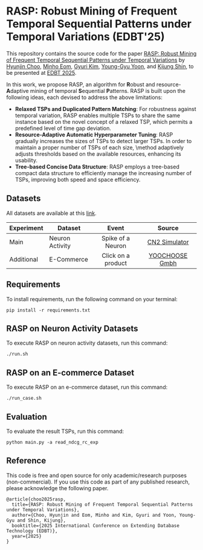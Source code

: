 # RASP: Robust Mining of Frequent Temporal Sequential Patterns under Temporal Variations (EDBT'25)

This repository contains the source code for the paper [RASP: Robust Mining of Frequent Temporal Sequential Patterns under Temporal Variations](https://doi.org/10.48786/edbt.2025.19) by [Hyunjin Choo](https://github.com/jin-choo/), [Minho Eom](https://www.linkedin.com/in/minho-eom/), [Gyuri Kim](https://scholar.google.com/citations?user=BkPHqf4AAAAJ&hl=en&oi=sra), [Young-Gyu Yoon](https://nica.kaist.ac.kr/), and [Kijung Shin](https://kijungs.github.io/), to be presented at [EDBT 2025](https://edbticdt2025.upc.edu/).

In this work, we propose RASP, an algorithm for **R**obust and resource-**A**daptive mining of temporal **S**equential **P**atterns.
RASP is built upon the following  ideas, each devised to address the above limitations: 
* **Relaxed TSPs and Duplicated Pattern Matching**: For robustness against temporal variation, RASP enables multiple TSPs to share the same instance based on the novel concept of a relaxed TSP, which permits a predefined level of time gap deviation.
* **Resource-Adaptive Automatic Hyperparameter Tuning**: RASP gradually increases the sizes of TSPs to detect larger TSPs. In order to maintain a proper number of TSPs of each size, \method adaptively adjusts thresholds based on the available resources, enhancing its usability.
* **Tree-based Concise Data Structure**: RASP employs a tree-based compact data structure to efficiently manage the increasing number of TSPs, improving both speed and space efficiency.

## Datasets

All datasets are available at this [link](https://www.dropbox.com/scl/fo/xqamn47x7ybsnww3fgmyf/h?rlkey=mzdfrn5ncaq9696ju8botp73m&dl=0).

| Experiment | Dataset         | Event              | Source          |
|------------|-----------------|:------------------:|:---------------:|
| Main       | Neuron Activity | Spike of a Neuron  | [CN2 Simulator](https://github.com/NICALab/CN2-Simulator) |
| Additional | E-Commerce      | Click on a product | [YOOCHOOSE Gmbh](https://www.kaggle.com/datasets/chadgostopp/recsys-challenge-2015) |

## Requirements

To install requirements, run the following command on your terminal:
```setup
pip install -r requirements.txt
```

## RASP on Neuron Activity Datasets

To execute RASP on neuron activity datasets, run this command:

```
./run.sh
```

## RASP on an E-commerce Dataset

To execute RASP on an e-commerce dataset, run this command:

```
./run_case.sh
```

## Evaluation

To evaluate the result TSPs, run this command:

```
python main.py -a read_ndcg_rc_exp
```

## Reference

This code is free and open source for only academic/research purposes (non-commercial). If you use this code as part of any published research, please acknowledge the following paper.
```
@article{choo2025rasp,
  title={RASP: Robust Mining of Frequent Temporal Sequential Patterns under Temporal Variations},
  author={Choo, Hyunjin and Eom, Minho and Kim, Gyuri and Yoon, Young-Gyu and Shin, Kijung},
  booktitle={2025 International Conference on Extending Database Technology (EDBT)},
  year={2025}
}
```
